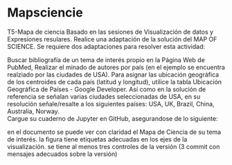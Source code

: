 # Mapsciencie
T5-Mapa de ciencia
Basado en las sesiones de Visualización de datos y Expresiones resulares. Realice una adaptación de la solución del MAP OF SCIENCE. Se requiere dos adaptaciones para resolver esta actividad:

Buscar bibliografía de un tema de interés propio en la Página Web de PubMed,
Realizar el minado de autores por país (en el ejemplo se encuentra realziado por las ciudades de USA). Para asignar las ubicación geográfica de los centroides de cada país (latitud y longitud), utilice la tabla  Ubicación Geográfica de Países - Google Developer. Así como en la solución de referencia se señalan varias ciudades seleccionadas de USA, en su resolución señale/resalte a los siguientes países: USA, UK, Brazil, China, Australia, Norway.  
Cargue su cuaderno de Jupyter en GitHub, asegurandose de lo siguiente:

en el documento se puede ver con claridad el Mapa de Ciencia de su tema de interés.
la figura tiene etiquetas adecuadas en los ejes de la visualización. 
se tiene al menos tres controles de la versión (3 commit con mensajes adecuados sobre la versión)
